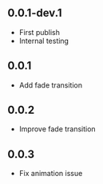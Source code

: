 ## 0.0.1-dev.1

* First publish
* Internal testing

## 0.0.1

* Add fade transition

## 0.0.2

* Improve fade transition

## 0.0.3
* Fix animation issue